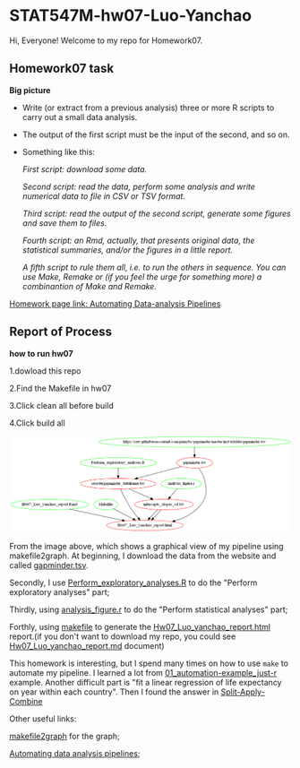 
# STAT547M-hw07-Luo-Yanchao

Hi, Everyone! Welcome to my repo for Homework07.

## Homework07 task

**Big picture**

+ Write (or extract from a previous analysis) three or more R scripts to carry out a small data analysis.

+ The output of the first script must be the input of the second, and so on.

+ Something like this:

    *First script: download some data.*
    
    *Second script: read the data, perform some analysis and write numerical data to file in CSV or TSV format.*
    
    *Third script: read the output of the second script, generate some figures and save them to files.*
    
    *Fourth script: an Rmd, actually, that presents original data, the statistical summaries, and/or the figures in a little report.*
    
    *A fifth script to rule them all, i.e. to run the others in sequence.*
    *You can use Make, Remake or (if you feel the urge for something more) a combinantion of Make and Remake.*
    
[Homework page link: Automating Data-analysis Pipelines](https://stat545.com/hw07_automation.html)

## Report of Process

**how to run hw07**

1.dowload this repo

2.Find the Makefile in hw07

3.Click clean all before build

4.Click build all

![](https://github.com/yanchaoluo/STAT545-hw-Luo-Yanchao/blob/master/hw7/graaph.png?raw=true)

From the image above, which shows a graphical view of my pipeline using makefile2graph. At beginning, I download the data from the website and called [gapminder.tsv](https://github.com/yanchaoluo/STAT545-hw-Luo-Yanchao/blob/master/hw7/gapminder.tsv).

Secondly, I use [Perform_exploratory_analyses.R](https://github.com/yanchaoluo/STAT545-hw-Luo-Yanchao/blob/master/hw7/Perform_exploratory_analyses.R) to do the "Perform exploratory analyses" part; 

Thirdly, using [analysis_figure.r](https://github.com/yanchaoluo/STAT545-hw-Luo-Yanchao/blob/master/hw7/analysis_figure.r) to do the "Perform statistical analyses" part;

Forthly, using [makefile](https://github.com/yanchaoluo/STAT545-hw-Luo-Yanchao/blob/master/hw7/Makefile) to generate the [Hw07_Luo_yanchao_report.html](https://github.com/yanchaoluo/STAT545-hw-Luo-Yanchao/blob/master/hw7/Hw07_Luo_yanchao_report.html) report.(if you don't want to download my repo, you could see [Hw07_Luo_yanchao_report.md](https://github.com/yanchaoluo/STAT545-hw-Luo-Yanchao/blob/master/hw7/Hw07_Luo_yanchao_report.md) document)

This homework is interesting, but I spend many times on how to use `make` to automate my pipeline. I learned a lot from [01_automation-example_just-r](https://github.com/STAT545-UBC/STAT545-UBC.github.io/tree/master/automation10_holding-area/01_automation-example_just-r) example. Another difficult part is "fit a linear regression of life expectancy on year within each country". Then I found the answer in [Split-Apply-Combine](http://stat545.com/block024_group-nest-split-map.html)

Other useful links:

[makefile2graph](https://github.com/lindenb/makefile2graph) for the graph;

[Automating data analysis pipelines](http://stat545.com/automation00_index.html);


















